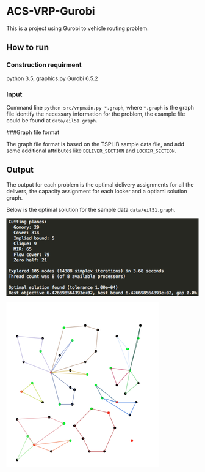 # ACS-VRP-Gurobi
This is a project using Gurobi to vehicle routing problem.

## How to run

### Construction requirment

python 3.5, graphics.py Gurobi 6.5.2

### Input

Command line `python src/vrpmain.py *.graph`, where `*.graph` is the graph file identify the necessary information for the problem, the example file could be found at `data/eil51.graph`.

###Graph file format

The graph file format is based on the TSPLIB sample data file, and add some additional attributes like `DELIVER_SECTION` and `LOCKER_SECTION`.

## Output
The output for each problem is the optimal delivery assignments for all the delivers, the capacity assignment for each locker and a optiaml solution graph. 

Below is the optimal solution for the sample data `data/eil51.graph`.

![sample](/resources/optimal_solution.png)

<img src="/resources/optimal_graph.png" width="400"/>

